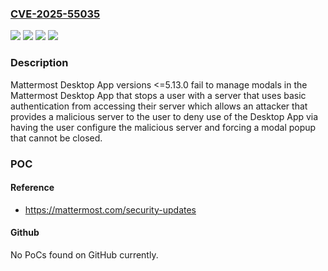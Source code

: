 ### [CVE-2025-55035](https://cve.mitre.org/cgi-bin/cvename.cgi?name=CVE-2025-55035)
![](https://img.shields.io/static/v1?label=Product&message=Mattermost&color=blue)
![](https://img.shields.io/static/v1?label=Version&message=&color=brightgreen)
![](https://img.shields.io/static/v1?label=Version&message=0%20&color=brightgreen)
![](https://img.shields.io/static/v1?label=Vulnerability&message=CWE-754%3A%20Improper%20Check%20for%20Unusual%20or%20Exceptional%20Conditions&color=brightgreen)

### Description

Mattermost Desktop App versions <=5.13.0 fail to manage modals in the Mattermost Desktop App that stops a user with a server that uses basic authentication from accessing their server which allows an attacker that provides a malicious server to the user to deny use of the Desktop App via having the user configure the malicious server and forcing a modal popup that cannot be closed.

### POC

#### Reference
- https://mattermost.com/security-updates

#### Github
No PoCs found on GitHub currently.

